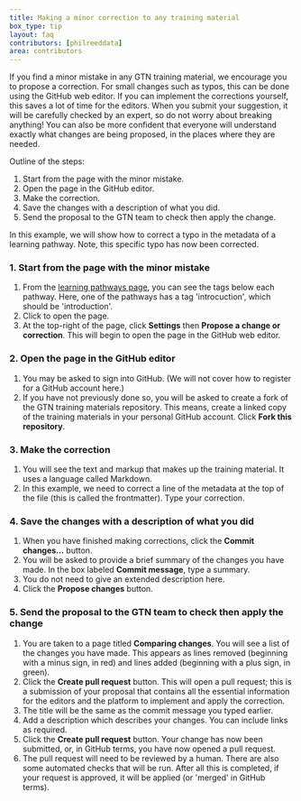 ```yaml
---
title: Making a minor correction to any training material
box_type: tip
layout: faq
contributors: [philreeddata]
area: contributors
---
```


If you find a minor mistake in any GTN training material, we encourage you to propose a correction. For small changes such as typos, this can be done using the GitHub web editor. If you can implement the corrections yourself, this saves a lot of time for the editors. When you submit your suggestion, it will be carefully checked by an expert, so do not worry about breaking anything! You can also be more confident that everyone will understand exactly what changes are being proposed, in the places where they are needed.

Outline of the steps:

1. Start from the page with the minor mistake.  
2. Open the page in the GitHub editor.  
3. Make the correction.  
4. Save the changes with a description of what you did.  
5. Send the proposal to the GTN team to check then apply the change.

In this example, we will show how to correct a typo in the metadata of a learning pathway. Note, this specific typo has now been corrected.

### 1. Start from the page with the minor mistake

1. From the [learning pathways page](/learning-pathways), you can see the tags below each pathway. Here, one of the pathways has a tag 'introcuction', which should be 'introduction'. 
2. Click to open the page.
3. At the top-right of the page, click **Settings** then **Propose a change or correction**. This will begin to open the page in the GitHub web editor.

### 2. Open the page in the GitHub editor  

1. You may be asked to sign into GitHub. (We will not cover how to register for a GitHub account here.)
2. If you have not previously done so, you will be asked to create a fork of the GTN training materials repository. This means, create a linked copy of the training materials in your personal GitHub account. Click **Fork this repository**.

### 3. Make the correction  

1. You will see the text and markup that makes up the training material. It uses a language called Markdown. 
2. In this example, we need to correct a line of the metadata at the top of the file (this is called the frontmatter). Type your correction.

### 4. Save the changes with a description of what you did

1. When you have finished making corrections, click the **Commit changes...** button. 
2. You will be asked to provide a brief summary of the changes you have made. In the box labeled **Commit message**, type a summary. 
3. You do not need to give an extended description here.
4. Click the **Propose changes** button.

### 5. Send the proposal to the GTN team to check then apply the change

1. You are taken to a page titled **Comparing changes**. You will see a list of the changes you have made. This appears as lines removed (beginning with a minus sign, in red) and lines added (beginning with a plus sign, in green).
2. Click the **Create pull request** button. This will open a pull request; this is a submission of your proposal that contains all the essential information for the editors and the platform to implement and apply the correction.
3. The title will be the same as the commit message you typed earlier.
4. Add a description which describes your changes. You can include links as required.
5. Click the **Create pull request** button. Your change has now been submitted, or, in GitHub terms, you have now opened a pull request. 
6. The pull request will need to be reviewed by a human. There are also some automated checks that will be run. After all this is completed, if your request is approved, it will be applied (or 'merged' in GitHub terms). 